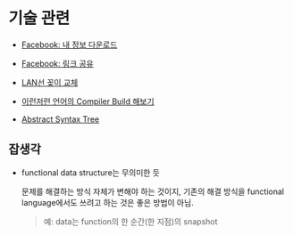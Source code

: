 # 기술 관련

- [Facebook: 내 정보 다운로드](facebook_download_my_information.md)
- [Facebook: 링크 공유](facebook_share_link.md)

- [LAN선 꽂이 교체](network_wall_face_plate.md)

- [이런저런 언어의 Compiler Build 해보기](build_compilers.md)
- [Abstract Syntax Tree](abstract_syntax_tree.md)

## 잡생각

- functional data structure는 무의미한 듯

  문제를 해결하는 방식 자체가 변해야 하는 것이지, 기존의 해결 방식을 functional language에서도 쓰려고 하는 것은 좋은 방법이 아님.
  > 예: data는 function의 한 순간(한 지점)의 snapshot
